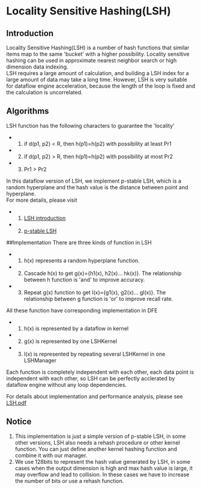 Locality Sensitive Hashing(LSH)
======

## Introduction  
Locality Sensitive Hashing(LSH) is a number of hash functions that similar items map to the same 'bucket' with a higher possibility. Locality sensitive hashing can be used in approximate nearest neighbor search or high dimension data indexing.   
LSH requires a large amount of calculation, and building a LSH index for a large amount of data may take a long time. However, LSH is very suitable for dataflow engine acceleration, because the length of the loop is fixed and the calculation is uncorrelated.  

## Algorithms  
LSH function has the following characters to guarantee the 'locality'  
* 1. if d(p1, p2) < R, then h(p1)=h(p2) with possibility at least Pr1  
* 2. if d(p1, p2) > R, then h(p1)=h(p2) with possibility at most Pr2  
* 3. Pr1 > Pr2  

In this dataflow version of LSH, we implement p-stable LSH, which is a random hyperplane and the hash value is the distance between point and hyperplane.  
For more details, please visit  
* 1. [LSH introduction](https://en.wikipedia.org/wiki/Locality-sensitive_hashing)  
* 2. [p-stable LSH](http://web.mit.edu/andoni/www/LSH/)  

##Implementation
There are three kinds of function in LSH  
* 1. h(x) represents a random hyperplane function.  
* 2. Cascade h(x) to get g(x)={h1(x), h2(x)... hk(x)}. The relationship between h function is 'and' to improve accuracy.  
* 3. Repeat g(x) function to get l(x)={g1(x), g2(x)... gl(x)}. The relationship between g function is 'or' to improve recall rate.  

All these function have corresponding implementation in DFE  
* 1. h(x) is represented by a dataflow in kernel  
* 2. g(x) is represented by one LSHKernel  
* 3. l(x) is represented by repeating several LSHKernel in one LSHManager  

Each function is completely independent with each other, each data point is independent with each other, so LSH can be perfectly acclerated by dataflow engine without any loop dependencies.  

For details about implementation and performance analysis, please see [LSH.pdf](LSH.pdf)  

## Notice  
1. This implementation is just a simple version of p-stable LSH, in some other versions, LSH also needs a rehash procedure or other kernel function. You can just define another kernel hashing function and combine it with our manager.  
2. We use 128bits to represent the hash value generated by LSH, in some cases when the output dimension is high and max hash value is large, it may overflow and lead to collision. In these cases we have to increase the number of bits or use a rehash function.
